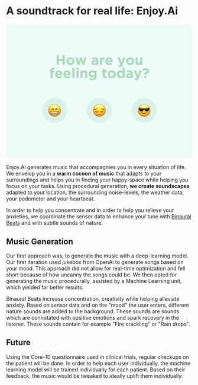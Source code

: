 # A soundtrack for real life: Enjoy.Ai

![Hero Image](https://github.com/Wittmaxi/enjoy.ai/blob/main/resources/Header.svg)

Enjoy.AI generates music that accompagnies you in every situation of life. 
We envelop you in a **warm cocoon of music** that adapts to your surroundings and helps you in finding your happy-space while helping you focus on your tasks.
Using procedural generation, **we create soundscapes** adapted to your location, the surrounding noise-levels, the weather data, your podometer and your heartbeat.

In order to help you concentrate and in order to help you relieve your anxieties, we coordinate the sensor data to enhance your tune with [Binaural Beats](https://en.wikipedia.org/wiki/Beat_(acoustics)#Binaural_beats) and with subtle sounds of nature. 

## Music Generation

Our first approach was, to generate the music with a deep-learning model. Our first iteration used jukebox from OpenAi to generate songs based on your mood. This approach did not allow for real-time optimization and fell short because of how uncanny the songs could be.
We then opted for generating the music procedurally, assisted by a Machine Learning unit, which yielded far better results.

Binaural Beats increase concentration, creativity while helping alleviate anxiety.
Based on sensor data and on the "mood" the user enters, different nature sounds are added to the background. These sounds are sounds which are connotated with opsitive emotions and spark recovery in the listener. These sounds contain for example "Fire crackling" or "Rain drops".

## Future

Using the Core-10 questionnaire used in clinical trials, regular checkups on the patient will be done. In order to help each user individually, the machine learning model will be trained individually for each patient.
Based on their feedback, the music would be tweaked to ideally uplift them individually.